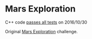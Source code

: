 Mars Exploration
================

C++ code [passes all tests](https://www.hackerrank.com/challenges/mars-exploration) on 2016/10/30

Original [Mars Exploration](https://www.hackerrank.com/challenges/mars-exploration) challenge.

